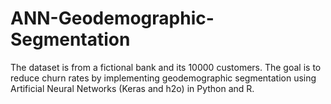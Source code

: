 # ANN-Geodemographic-Segmentation

The dataset is from a fictional bank and its 10000 customers. The goal is to reduce churn rates by implementing geodemographic segmentation using Artificial Neural Networks (Keras and h2o) in Python and R. 

